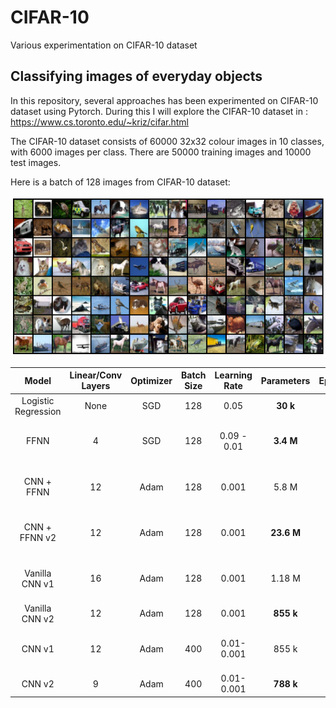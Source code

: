 # CIFAR-10
Various experimentation on CIFAR-10 dataset


## Classifying images of everyday objects
In this repository, several approaches has been experimented on CIFAR-10 dataset using Pytorch. During this I will explore the CIFAR-10 dataset in : https://www.cs.toronto.edu/~kriz/cifar.html

The CIFAR-10 dataset consists of 60000 32x32 colour images in 10 classes, with 6000 images per class. There are 50000 training images and 10000 test images.

Here is a batch of 128 images from CIFAR-10 dataset:

![Screenshot](https://github.com/nanekja/CIFAR-10/blob/master/images/cifar_10.png)



| Model | Linear/Conv Layers | Optimizer | Batch Size | Learning Rate | Parameters | Epochs | Time | Validation Accuracy |
| :---: | :---: | :---: | :---: | :---: | :---: | :---: | :---: | :---: |
| Logistic Regression | None | SGD | 128 | 0.05 | **30 k** | 10 | **59.4 sec** | 0.3718| 
| FFNN | 4 | SGD | 128 | 0.09 - 0.01 | **3.4 M** | 40 | **4 min 40 sec** | **0.5569** | 
| CNN + FFNN | 12 | Adam | 128 | 0.001 | 5.8 M | 10 | **2 min 23 sec** | 0.7675 |
| CNN + FFNN v2 | 12 | Adam | 128 | 0.001 | **23.6 M** | 20 | 10 min 13 sec | **0.8915** |
| Vanilla CNN v1 | 16 | Adam | 128 | 0.001 | 1.18 M | 20 | 12 min 31 sec | 0.722 |
| Vanilla CNN v2 | 12 | Adam | 128 | 0.001 | **855 k** | 50 | 34 min | 0.8382 |
| CNN v1 | 12 | Adam | 400 | 0.01- 0.001 | 855 k | 50 | 24 min 46 sec| **0.8539** |
| CNN v2 | 9 | Adam | 400 | 0.01- 0.001 | **788 k** | 50 | 20 min | **0.8658** |
